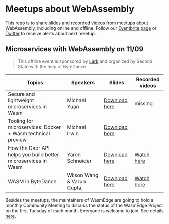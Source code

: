 # Meetups about WebAssembly

This repo is to share slides and recorded videos from meetups about WebAssembly, including online and offline. Follow our [Eventbrite page](https://www.eventbrite.com/o/second-state-55396277393) or [Twitter](https://twitter.com/secondstateinc) to receive alerts about next meetup.

## Microservices with WebAssembly on 11/09

> This offline event is sponsored by [Lark](https://www.larksuite.com/) and organized by Second State with the help of ByteDance.


| Topics                                                         | Speakers                    | Slides | Recorded videos |
|---------------------------------------------------------------|----------------------------|--------|-----------------|
| Secure and lightweight microservices in Wasm                  | Michael Yuan               |  [Download here](https://github.com/second-state/meetups/blob/main/mtv-meetup-1109/lightweight-Microservices-in-WebAssembly.pdf)      |   missing              |
| Tooling for microservices: Docker + Wasm technical preview    | Michael Irwin              |   [Download here](https://github.com/second-state/meetups/blob/main/mtv-meetup-1109/tooling-for-microservices-docker-wasm.pdf)     |                 | [Watch here](https://youtu.be/jlaD_4xHzX4)
| How the Dapr API helps you build better microservices in Wasm | Yaron Schneider            |   [Download here](https://github.com/second-state/meetups/blob/main/mtv-meetup-1109/dapr_wasm.pdf)     |       [Watch here](https://youtu.be/q86Ujo8B_5I)          |
| WASM in ByteDance                                             | Wilson Wang & Varun Gupta, |    [Download here](https://github.com/second-state/meetups/blob/main/mtv-meetup-1109/webassembly_in_bytedance.pdf)     |      [Watch here](https://youtu.be/DdDF_UZO5IQ)           |

Besides the meetups, the maintainers of WasmEdge are going to hold a monthly Community Meeting to discuss the status of the WasmEdge Project on the first Tuesday of each month. Everyone is welcome to join. See details [here](https://docs.google.com/document/d/1iFlVl7R97Lze4RDykzElJGDjjWYDlkI8Rhf8g4dQ5Rk/edit?usp=sharing).
